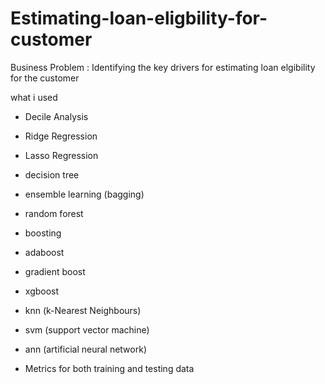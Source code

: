 # Estimating-loan-eligbility-for-customer

Business Problem : Identifying the key drivers for estimating loan elgibility for the customer

what i used

- Decile Analysis 

- Ridge Regression 

- Lasso Regression 

- decision tree 

- ensemble learning (bagging)

- random forest  

- boosting 

- adaboost 

- gradient boost  

- xgboost 

- knn (k-Nearest Neighbours)

- svm (support vector machine)

- ann (artificial neural network)

- Metrics for both training and testing data
